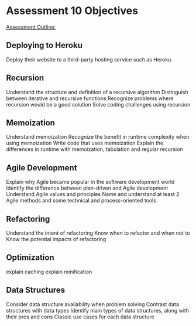 # Assessment 10 Objectives
[Assessment Outline: ]()


## Deploying to Heroku
Deploy their website to a third-party hosting service such as Heroku.

## Recursion
Understand the structure and definition of a recursive algorithm
Distinguish between iterative and recursive functions
Recognize problems where recursion would be a good solution
Solve coding challenges using recursion

## Memoization
Understand memoization
Recognize the benefit in runtime complexity when using memoization
Write code that uses memoization
Explain the differences in runtime with memoization, tabulation and regular recursion

## Agile Development
Explain why Agile became popular in the software development world
Identify the difference between plan-driven and Agile development
Understand Agile values and principles
Name and understand at least 2 Agile methods and some technical and process-oriented tools

## Refactoring
Understand the intent of refactoring
Know when to refactor and when not to
Know the potential impacts of refactoring

## Optimization
explain caching
explain minification

## Data Structures
Consider data structure availability when problem solving
Contrast data structures with data types
Identify main types of data structures, along with their pros and cons
Classic use cases for each data structure
